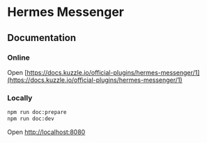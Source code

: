 # Hermes Messenger 


## Documentation

### Online

Open [https://docs.kuzzle.io/official-plugins/hermes-messenger/1](https://docs.kuzzle.io/official-plugins/hermes-messenger/1)

### Locally

```bash
npm run doc:prepare
npm run doc:dev
```

Open [http://localhost:8080](http://localhost:8080)
